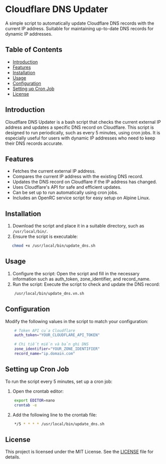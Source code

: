 # Cloudflare DNS Updater

A simple script to automatically update Cloudflare DNS records with the current IP address. Suitable for maintaining up-to-date DNS records for dynamic IP addresses.

## Table of Contents

- [Introduction](#introduction)
- [Features](#features)
- [Installation](#installation)
- [Usage](#usage)
- [Configuration](#configuration)
- [Setting up Cron Job](#setting-up-cron-job)
- [License](#license)

## Introduction

Cloudflare DNS Updater is a bash script that checks the current external IP address and updates a specific DNS record on Cloudflare. This script is designed to run periodically, such as every 5 minutes, using cron jobs. It is especially useful for users with dynamic IP addresses who need to keep their DNS records accurate.

## Features

- Fetches the current external IP address.
- Compares the current IP address with the existing DNS record.
- Updates the DNS record on Cloudflare if the IP address has changed.
- Uses Cloudflare's API for safe and efficient updates.
- Can be set up to run automatically using cron jobs.
- Includes an OpenRC service script for easy setup on Alpine Linux.

## Installation

1. Download the script and place it in a suitable directory, such as `/usr/local/bin/`.
2. Ensure the script is executable:
```sh
   chmod +x /usr/local/bin/update_dns.sh
```
## Usage
1. Configure the script: Open the script and fill in the necessary information such as auth_token, zone_identifier, and record_name.
2. Run the script: Execute the script to check and update the DNS record:
```sh
    /usr/local/bin/update_dns.vn.sh
```
## Configuration
Modify the following values in the script to match your configuration:
```sh
    # Token API của Cloudflare
    auth_token="YOUR_CLOUDFLARE_API_TOKEN"

    # Chi tiết miền và bản ghi DNS
    zone_identifier="YOUR_ZONE_IDENTIFIER"
    record_name="ip.domain.com"
```
## Setting up Cron Job
To run the script every 5 minutes, set up a cron job:
1. Open the crontab editor:
```sh
    export EDITOR=nano
    crontab -e
```
2. Add the following line to the crontab file:
```sh
    */5 * * * * /usr/local/bin/update_dns.sh
```
## License
This project is licensed under the MIT License. See the [LICENSE](https://github.com/haitnmt/ddns-cloudflare/blob/main/LICENSE) file for details.